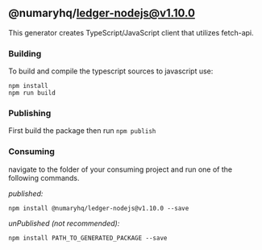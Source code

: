 ## @numaryhq/ledger-nodejs@v1.10.0

This generator creates TypeScript/JavaScript client that utilizes fetch-api.

### Building

To build and compile the typescript sources to javascript use:
```
npm install
npm run build
```

### Publishing

First build the package then run ```npm publish```

### Consuming

navigate to the folder of your consuming project and run one of the following commands.

_published:_

```
npm install @numaryhq/ledger-nodejs@v1.10.0 --save
```

_unPublished (not recommended):_

```
npm install PATH_TO_GENERATED_PACKAGE --save
